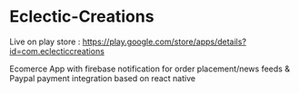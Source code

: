 # Eclectic-Creations

Live on play store : https://play.google.com/store/apps/details?id=com.eclecticcreations

Ecomerce App with firebase notification for order placement/news feeds &amp; Paypal payment integration based on react native
